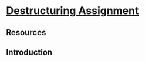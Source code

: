 # [Destructuring Assignment](https://learn.co/tracks/online-software-engineering-structured/front-end-web-programming/es6-syntax-sugar/destructuring-assignment)

## Resources

## Introduction

